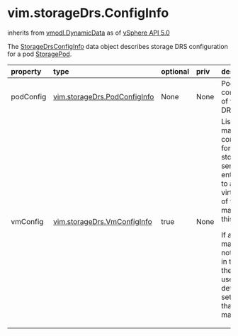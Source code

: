 vim.storageDrs.ConfigInfo
=========================
inherits from [vmodl.DynamicData](docs/vmodl.DynamicData.md)
as of [vSphere API 5.0](vim.version.md#vim.version.version7)


The <a href="vim.storageDrs.ConfigInfo.md">StorageDrsConfigInfo</a> data object describes storage DRS configuration   for a pod <a href="vim.StoragePod.md">StoragePod</a>.   <p>

| property | type | optional | priv | desc |
|:---------|:-----|:---------|:-----|:-----|
| podConfig | [vim.storageDrs.PodConfigInfo](vim.storageDrs.PodConfigInfo.md "vim.storageDrs.PodConfigInfo") | None | None | Pod-wide configuration of the storage DRS service. |
| vmConfig | [vim.storageDrs.VmConfigInfo](vim.storageDrs.VmConfigInfo.md "vim.storageDrs.VmConfigInfo") | true | None | List of virtual machine configurations for the storage DRS   service. Each entry applies to all the virtual disks of the virtual machine   on this pod.   <p>   If a virtual machine is not specified in this array, the service uses   the default settings for that virtual machine. |


